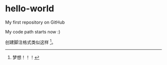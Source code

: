 # hello-world
My first repository on GitHub

My code path starts now :)

创建脚注格式类似这样 [^TEST]。

[^TEST]: 梦想！！！
